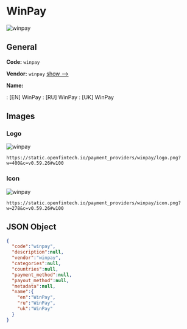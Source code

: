
# WinPay 
![winpay](https://static.openfintech.io/payment_providers/winpay/logo.png?w=400&c=v0.59.26#w100)  

## General 
 
**Code:** `winpay` 
 
**Vendor:** `winpay` [show -->](/vendors/winpay/) 
 
**Name:** 
 
:	[EN] WinPay 
:	[RU] WinPay 
:	[UK] WinPay 
 

## Images 

### Logo 
 
![winpay](https://static.openfintech.io/payment_providers/winpay/logo.png?w=400&c=v0.59.26#w100)  

```
https://static.openfintech.io/payment_providers/winpay/logo.png?w=400&c=v0.59.26#w100
```  

### Icon 
 
![winpay](https://static.openfintech.io/payment_providers/winpay/icon.png?w=278&c=v0.59.26#w100)  

```
https://static.openfintech.io/payment_providers/winpay/icon.png?w=278&c=v0.59.26#w100
```  

## JSON Object 

```json
{
  "code":"winpay",
  "description":null,
  "vendor":"winpay",
  "categories":null,
  "countries":null,
  "payment_method":null,
  "payout_method":null,
  "metadata":null,
  "name":{
    "en":"WinPay",
    "ru":"WinPay",
    "uk":"WinPay"
  }
}
```  
